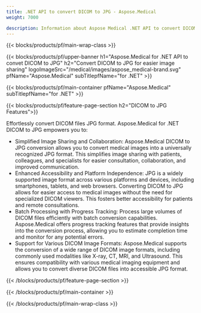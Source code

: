 ```yaml
---
title: .NET API to convert DICOM to JPG - Aspose.Medical
weight: 7000

description: Information about Aspose Medical .NET API to convert DICOM to JPG
---
```


{{< blocks/products/pf/main-wrap-class >}}

{{< blocks/products/pf/upper-banner h1="Aspose.Medical for .NET API to convet DICOM to JPG" h2="Convert DICOM to JPG for easier image sharing" logoImageSrc="/medical/images/aspose_medical-brand.svg" pfName="Aspose.Medical" subTitlepfName="for .NET" >}}

{{< blocks/products/pf/main-container pfName="Aspose.Medical" subTitlepfName="for .NET" >}}

{{< blocks/products/pf/feature-page-section h2="DICOM to JPG Features">}}

<p>Effortlessly convert DICOM files JPG format. Aspose.Medical for .NET DICOM to JPG empowers you to:</p>

<ul>
<li>Simplified Image Sharing and Collaboration: Aspose.Medical DICOM to JPG conversion allows you to convert medical images into a universally recognized JPG format. This simplifies image sharing with patients, colleagues, and specialists for easier consultation, collaboration, and improved communication.</li>
<li>Enhanced Accessibility and Platform Independence: JPG is a widely supported image format across various platforms and devices, including smartphones, tablets, and web browsers. Converting DICOM to JPG allows for easier access to medical images without the need for specialized DICOM viewers. This fosters better accessibility for patients and remote consultations.</li>
<li>Batch Processing with Progress Tracking: Process large volumes of DICOM files efficiently with batch conversion capabilities. Aspose.Medical offers progress tracking features that provide insights into the conversion process, allowing you to estimate completion time and monitor for any potential errors.</li>
<li>Support for Various DICOM Image Formats: Aspose.Medical supports the conversion of a wide range of DICOM image formats, including commonly used modalities like X-ray, CT, MRI, and Ultrasound. This ensures compatibility with various medical imaging equipment and allows you to convert diverse DICOM files into accessible JPG format.</li>
</ul>

{{< /blocks/products/pf/feature-page-section >}}

{{< /blocks/products/pf/main-container >}}

{{< /blocks/products/pf/main-wrap-class >}}